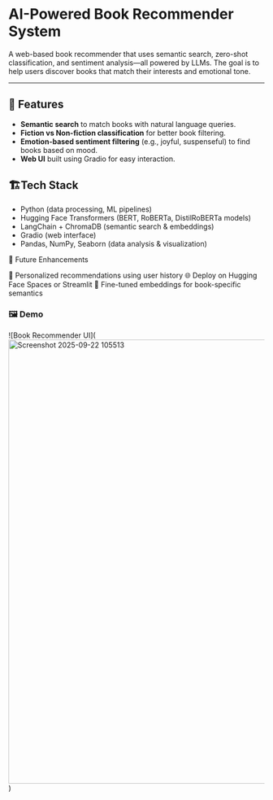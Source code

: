 # AI-Powered Book Recommender System

A web-based book recommender that uses semantic search, zero-shot classification, and sentiment analysis—all powered by LLMs. The goal is to help users discover books that match their interests and emotional tone.

---

## 🔧 Features
- **Semantic search** to match books with natural language queries.
- **Fiction vs Non-fiction classification** for better book filtering.
- **Emotion-based sentiment filtering** (e.g., joyful, suspenseful) to find books based on mood.
- **Web UI** built using Gradio for easy interaction.

## 🏗Tech Stack

- Python (data processing, ML pipelines)
- Hugging Face Transformers (BERT, RoBERTa, DistilRoBERTa models)
- LangChain + ChromaDB (semantic search & embeddings)
- Gradio (web interface)
- Pandas, NumPy, Seaborn (data analysis & visualization)

🚀 Future Enhancements

📖 Personalized recommendations using user history
🌐 Deploy on Hugging Face Spaces or Streamlit
🧠 Fine-tuned embeddings for book-specific semantics

### 🖼️ Demo

![Book Recommender UI]([<img width="1919" height="873" alt="Screenshot 2025-09-22 105513" src="https://github.com/user-attachments/assets/2e6be6e9-5adc-4dbc-aed3-dba147e210ce" />](https://github.com/YashKale02/AI-Powered-Book-Recommender-System/blob/main/UI_img.png?raw=true))
